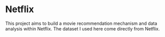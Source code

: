 # Netflix
This project aims to build a movie recommendation mechanism and data analysis within Netflix. The dataset I used here come directly from Netflix.
